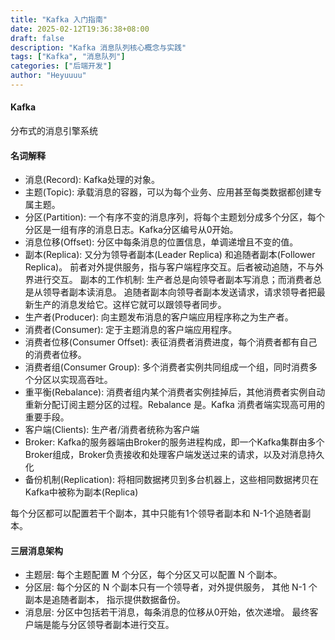 ```yaml
---
title: "Kafka 入门指南"
date: 2025-02-12T19:36:38+08:00
draft: false
description: "Kafka 消息队列核心概念与实践"
tags: ["Kafka", "消息队列"]
categories: ["后端开发"]
author: "Heyuuuu"
---
```



#### Kafka

分布式的消息引擎系统

#### 名词解释
- 消息(Record): Kafka处理的对象。
- 主题(Topic): 承载消息的容器，可以为每个业务、应用甚至每类数据都创建专属主题。
- 分区(Partition): 一个有序不变的消息序列，将每个主题划分成多个分区，每个分区是一组有序的消息日志。Kafka分区编号从0开始。
- 消息位移(Offset): 分区中每条消息的位置信息，单调递增且不变的值。
- 副本(Replica): 又分为领导者副本(Leader Replica) 和追随者副本(Follower Replica)。 前者对外提供服务，指与客户端程序交互。后者被动追随，不与外界进行交互。
副本的工作机制: 生产者总是向领导者副本写消息；而消费者总是从领导者副本读消息。 追随者副本向领导者副本发送请求，请求领导者把最新生产的消息发给它。这样它就可以跟领导者同步。
- 生产者(Producer): 向主题发布消息的客户端应用程序称之为生产者。
- 消费者(Consumer): 定于主题消息的客户端应用程序。
- 消费者位移(Consumer Offset): 表征消费者消费进度，每个消费者都有自己的消费者位移。
- 消费者组(Consumer Group): 多个消费者实例共同组成一个组，同时消费多个分区以实现高吞吐。
- 重平衡(Rebalance): 消费者组内某个消费者实例挂掉后，其他消费者实例自动重新分配订阅主题分区的过程。Rebalance 是。Kafka 消费者端实现高可用的重要手段。
- 客户端(Clients): 生产者/消费者统称为客户端
- Broker: Kafka的服务器端由Broker的服务进程构成，即一个Kafka集群由多个Broker组成，Broker负责接收和处理客户端发送过来的请求，以及对消息持久化
- 备份机制(Replication): 将相同数据拷贝到多台机器上，这些相同数据拷贝在Kafka中被称为副本(Replica)


每个分区都可以配置若干个副本，其中只能有1个领导者副本和 N-1个追随者副本。

#### 三层消息架构
- 主题层: 每个主题配置 M 个分区，每个分区又可以配置 N 个副本。
- 分区层: 每个分区的 N 个副本只有一个领导者，对外提供服务， 其他 N-1 个副本是追随者副本， 指示提供数据备份。
- 消息层: 分区中包括若干消息，每条消息的位移从0开始，依次递增。 最终客户端是能与分区领导者副本进行交互。 